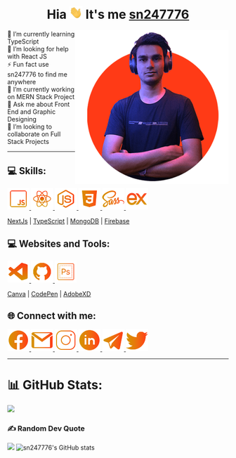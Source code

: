 <h1 align="center">Hia <img src="wave.gif" width="30px"> It's me <a href="https://sn247776.vercel.app/">sn247776</a></h1>

<img align="right" width="350px" src="about.png"/>

🌱 I’m currently learning TypeScript
<br>🤝 I’m looking for help with React JS
<br>⚡ Fun fact use sn247776 to find me anywhere
<br>🔭 I’m currently working on MERN Stack Project
<br>💬 Ask me about Front End and Graphic Designing 
<br>👯 I’m looking to collaborate on Full Stack Projects
<br>
<hr>

## 💻 Skills:
<a href="https://www.javascript.com/"> <img src="icons/js.png" alt="js"  height="50"/> </a>
<a href="https://reactjs.org/"> <img src="icons/react.png" alt="reactjs" height="50"/> </a>
<a href="https://nodejs.org/"> <img src="icons/node.png" alt="nodejs"  height="50"/> </a>
<a href="https://developer.mozilla.org/en-US/docs/Web/CSS"> <img src="icons/css.png" alt="css"  height="50"/> </a>
<a href="https://sass-lang.com/"> <img src="icons/sass.png" alt="sass" height="50"/> </a>
<a href="https://expressjs.com/"> <img src="icons/express.png" alt="express"  height="50"/> </a>

[NextJs](https://nextjs.org/) | [TypeScript](https://www.typescriptlang.org/) | [MongoDB](https://www.mongodb.com/) | [Firebase](https://firebase.google.com/)

## 💻 Websites and Tools:
<a href="https://www.javascript.com/"> <img src="icons/code.png" alt="vscode"  height="50"/> </a>
<a href="https://reactjs.org/"> <img src="icons/git.png" alt="github" height="50"/> </a>
<a href="https://nodejs.org/"> <img src="icons/ps.png" alt="ps"  height="50"/> </a>

[Canva](https://www.canva.com/) | [CodePen](https://codepen.io/) | [AdobeXD](https://www.adobe.com/sg/products/xd/switcher.html)

## 🌐 Connect with me:
<a href="https://www.facebook.com/sn247776/"> <img src="icons/fb.png" alt="fb"  height="50"/> </a>
<a href="https://mail.google.com/mail/?view=cm&fs=1&tf=1&to=sn247776@gmail.com/"> <img src="icons/gmail.png" alt="gmail" height="50"/> </a>
<a href="https://www.instagram.com/sn247776/"> <img src="icons/insta.png" alt="insta"  height="50"/> </a>
<a href="https://www.linkedin.com/in/sn247776/"> <img src="icons/linkedin.png" alt="linkedin"  height="50"/> </a>
<a href="https://t.me/sagar247776/"> <img src="icons/tg.png" alt="tg" height="50"/> </a>
<a href="https://twitter.com/sn247776/"> <img src="icons/twitter.png" alt="twitter"  height="50"/> </a>

<hr>

# 📊 GitHub Stats:
![](https://github-readme-streak-stats.herokuapp.com/?user=sn247776&theme=vision-friendly-dark&hide_border=false)
### ✍️ Random Dev Quote
![](https://quotes-github-readme.vercel.app/api?type=horizontal&theme=gruvbox)
![sn247776's GitHub stats](https://github-readme-stats.vercel.app/api?username=sn247776&show_icons=true&theme=vision-friendly-dark&count_private=true)


